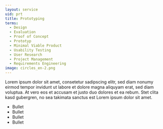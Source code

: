 ```yaml
---
layout: service
uid: prt 
title: Prototyping
terms: 
  - Design
  - Evaluation
  - Proof of Concept
  - Prototyp
  - Minimal Viable Product
  - Usability Testing
  - User Research
  - Project Management
  - Requirements Engineering
image: circles_en-2.png
--- 
```


Lorem ipsum dolor sit amet, consetetur sadipscing elitr, sed diam nonumy eirmod tempor invidunt ut labore et dolore magna aliquyam erat, sed diam voluptua. At vero eos et accusam et justo duo dolores et ea rebum. Stet clita kasd gubergren, no sea takimata sanctus est Lorem ipsum dolor sit amet.

- Bullet
- Bullet
- Bullet
- Bullet
